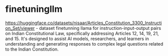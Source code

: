 # finetuningllm

https://huggingface.co/datasets/nisaar/Articles_Constitution_3300_Instruction_Set/viewer - dataset
finetunning llama for instruction-input-output pairs on Indian Constitutional Law, specifically addressing Articles 12, 14, 19, 21, and 15. It's designed to assist AI models, researchers, and learners in understanding and generating responses to complex legal questions related to the Indian Constitution.

